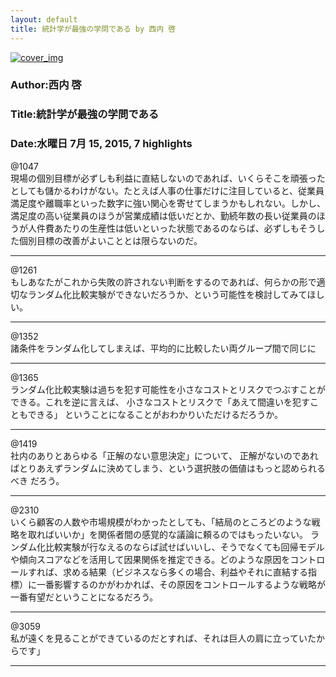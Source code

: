 ```yaml
---
layout: default
title: 統計学が最強の学問である by 西内 啓
---
```


[![cover_img](http://images-jp.amazon.com/images/P/B00B42SXH0.09.MZZZZZZZ.jpg)](https://www.amazon.co.jp/dp/B00B42SXH0)  
### Author:西内 啓  
### Title:統計学が最強の学問である  
### Date:水曜日 7月 15, 2015, 7 highlights
  
@1047  
現場の個別目標が必ずしも利益に直結しないのであれば、いくらそこを頑張ったとしても儲かるわけがない。たとえば人事の仕事だけに注目していると、従業員満足度や離職率といった数字に強い関心を寄せてしまうかもしれない。しかし、満足度の高い従業員のほうが営業成績は低いだとか、勤続年数の長い従業員のほうが人件費あたりの生産性は低いといった状態であるのならば、必ずしもそうした個別目標の改善がよいこととは限らないのだ。  
***
  
@1261  
もしあなたがこれから失敗の許されない判断をするのであれば、何らかの形で適切なランダム化比較実験ができないだろうか、という可能性を検討してみてほしい。  
***
  
@1352  
諸条件をランダム化してしまえば、平均的に比較したい両グループ間で同じに  
***
  
@1365  
ランダム化比較実験は過ちを犯す可能性を小さなコストとリスクでつぶすことができる。これを逆に言えば、 小さなコストとリスクで「あえて間違いを犯すこともできる」 ということになることがおわかりいただけるだろうか。  
***
  
@1419  
社内のありとあらゆる「正解のない意思決定」について、 正解がないのであればとりあえずランダムに決めてしまう、という選択肢の価値はもっと認められるべき だろう。  
***
  
@2310  
いくら顧客の人数や市場規模がわかったとしても、「結局のところどのような戦略を取ればいいか」を関係者間の感覚的な議論に頼るのではもったいない。 ランダム化比較実験が行なえるのならば試せばいいし、そうでなくても回帰モデルや傾向スコアなどを活用して因果関係を推定できる。どのような原因をコントロールすれば、求める結果（ビジネスなら多くの場合、利益やそれに直結する指標）に一番影響するのかがわかれば、その原因をコントロールするような戦略が一番有望だということになるだろう。  
***
  
@3059  
私が遠くを見ることができているのだとすれば、それは巨人の肩に立っていたからです」  
***